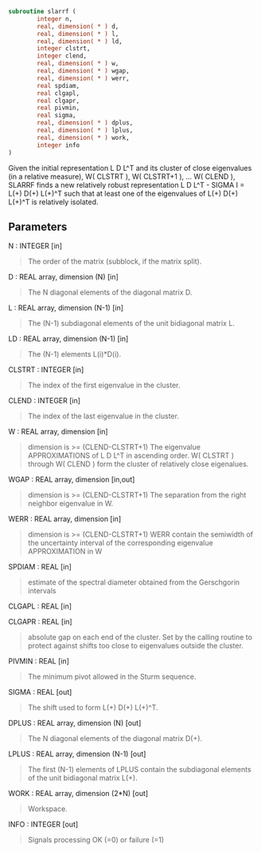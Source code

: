 ```fortran
subroutine slarrf (
        integer n,
        real, dimension( * ) d,
        real, dimension( * ) l,
        real, dimension( * ) ld,
        integer clstrt,
        integer clend,
        real, dimension( * ) w,
        real, dimension( * ) wgap,
        real, dimension( * ) werr,
        real spdiam,
        real clgapl,
        real clgapr,
        real pivmin,
        real sigma,
        real, dimension( * ) dplus,
        real, dimension( * ) lplus,
        real, dimension( * ) work,
        integer info
)
```

Given the initial representation L D L^T and its cluster of close
eigenvalues (in a relative measure), W( CLSTRT ), W( CLSTRT+1 ), ...
W( CLEND ), SLARRF finds a new relatively robust representation
L D L^T - SIGMA I = L(+) D(+) L(+)^T such that at least one of the
eigenvalues of L(+) D(+) L(+)^T is relatively isolated.

## Parameters
N : INTEGER [in]
> The order of the matrix (subblock, if the matrix split).

D : REAL array, dimension (N) [in]
> The N diagonal elements of the diagonal matrix D.

L : REAL array, dimension (N-1) [in]
> The (N-1) subdiagonal elements of the unit bidiagonal
> matrix L.

LD : REAL array, dimension (N-1) [in]
> The (N-1) elements L(i)\*D(i).

CLSTRT : INTEGER [in]
> The index of the first eigenvalue in the cluster.

CLEND : INTEGER [in]
> The index of the last eigenvalue in the cluster.

W : REAL array, dimension [in]
> dimension is >=  (CLEND-CLSTRT+1)
> The eigenvalue APPROXIMATIONS of L D L^T in ascending order.
> W( CLSTRT ) through W( CLEND ) form the cluster of relatively
> close eigenalues.

WGAP : REAL array, dimension [in,out]
> dimension is >=  (CLEND-CLSTRT+1)
> The separation from the right neighbor eigenvalue in W.

WERR : REAL array, dimension [in]
> dimension is >=  (CLEND-CLSTRT+1)
> WERR contain the semiwidth of the uncertainty
> interval of the corresponding eigenvalue APPROXIMATION in W

SPDIAM : REAL [in]
> estimate of the spectral diameter obtained from the
> Gerschgorin intervals

CLGAPL : REAL [in]

CLGAPR : REAL [in]
> absolute gap on each end of the cluster.
> Set by the calling routine to protect against shifts too close
> to eigenvalues outside the cluster.

PIVMIN : REAL [in]
> The minimum pivot allowed in the Sturm sequence.

SIGMA : REAL [out]
> The shift used to form L(+) D(+) L(+)^T.

DPLUS : REAL array, dimension (N) [out]
> The N diagonal elements of the diagonal matrix D(+).

LPLUS : REAL array, dimension (N-1) [out]
> The first (N-1) elements of LPLUS contain the subdiagonal
> elements of the unit bidiagonal matrix L(+).

WORK : REAL array, dimension (2\*N) [out]
> Workspace.

INFO : INTEGER [out]
> Signals processing OK (=0) or failure (=1)
